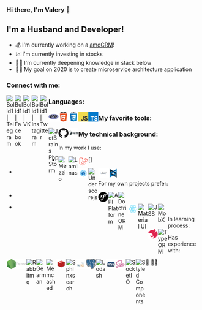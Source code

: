 ### Hi there, I'm Valery 👋

## I'm a Husband and Developer!

- 💰 I'm currently working on a [amoCRM][amoCRM-site]!
- 📈 I'm currently investing in stocks
- 👨‍🎓 I'm currently deepening knowledge in stack below
- 🏃‍♂️ My goal on 2020 is to create microservice architecture application

### Connect with me:

[<img align="left" alt="Bolid1 | Telegram" width="22px" src="https://cdn.jsdelivr.net/npm/simple-icons@v3/icons/telegram.svg" />][social-telegram]
[<img align="left" alt="Bolid1 | Facebook" width="22px" src="https://cdn.jsdelivr.net/npm/simple-icons@v3/icons/facebook.svg" />][social-facebook]
[<img align="left" alt="Bolid1 | VK" width="22px" src="https://cdn.jsdelivr.net/npm/simple-icons@v3/icons/vk.svg" />][social-vk]
[<img align="left" alt="Bolid1 | Instagram" width="22px" src="https://cdn.jsdelivr.net/npm/simple-icons@v3/icons/instagram.svg" />][social-instagram]
[<img align="left" alt="Bolid1 | Twitter" width="22px" src="https://cdn.jsdelivr.net/npm/simple-icons@v3/icons/twitter.svg" />][social-twitter]

### Languages:

[<img align="left" alt="PHP" width="26px" src="https://raw.githubusercontent.com/github/explore/ccc16358ac4530c6a69b1b80c7223cd2744dea83/topics/php/php.png" />][lang-php]
[<img align="left" alt="HTML5" width="26px" src="https://raw.githubusercontent.com/github/explore/80688e429a7d4ef2fca1e82350fe8e3517d3494d/topics/html/html.png" />][lang-html]
[<img align="left" alt="CSS3" width="26px" src="https://raw.githubusercontent.com/github/explore/80688e429a7d4ef2fca1e82350fe8e3517d3494d/topics/css/css.png" />][lang-css]
[<img align="left" alt="JavaScript" width="26px" src="https://raw.githubusercontent.com/github/explore/80688e429a7d4ef2fca1e82350fe8e3517d3494d/topics/javascript/javascript.png" />][lang-javascript]
[<img align="left" alt="TypeScript" width="26px" src="https://raw.githubusercontent.com/github/explore/80688e429a7d4ef2fca1e82350fe8e3517d3494d/topics/typescript/typescript.png" />][lang-typescript]

### My favorite tools:

[<img align="left" alt="JetBrains PhpStorm" width="26px" src="https://banner2.cleanpng.com/20180619/oju/kisspng-phpstorm-jetbrains-webstorm-php-5b28f2c008a9c0.9825465415294102400355.jpg"/>][tool-phpstorm]
[<img align="left" alt="GitHub" width="26px" src="https://raw.githubusercontent.com/github/explore/78df643247d429f6cc873026c0622819ad797942/topics/github/github.png" />][tool-github]
[<img align="left" alt="Bash" width="26px" src="https://raw.githubusercontent.com/github/explore/80688e429a7d4ef2fca1e82350fe8e3517d3494d/topics/bash/bash.png" />][tool-bash]

### My technical background:

In my work I use:

- [<img align="left" alt="Mezzio" width="26px" src="https://avatars2.githubusercontent.com/u/58085692?s=200&v=4" />][framework-mezzio]
  [<img align="left" alt="Laminas" width="26px" src="https://avatars2.githubusercontent.com/u/47865178?s=200&v=4" />][framework-laminas]
  \[[<img align="left" alt="Eloquent ORM" width="26px" src="https://raw.githubusercontent.com/github/explore/56a826d05cf762b2b50ecbe7d492a839b04f3fbf/topics/laravel/laravel.png" />][library-eloquentorm]\]

- [<img align="left" alt="Webpack" width="26px" src="https://raw.githubusercontent.com/github/explore/80688e429a7d4ef2fca1e82350fe8e3517d3494d/topics/webpack/webpack.png" />][library-webpack]
  [<img align="left" alt="Underscorejs" width="26px" src="https://raw.githubusercontent.com/jashkenas/underscore/master/docs/images/underscore.png" />][library-underscore]
  [<img align="left" alt="Jquery" width="26px" src="https://raw.githubusercontent.com/github/explore/80688e429a7d4ef2fca1e82350fe8e3517d3494d/topics/jquery/jquery.png" />][library-jquery]
  [<img align="left" alt="Backbonejs" width="26px" src="https://raw.githubusercontent.com/github/explore/80688e429a7d4ef2fca1e82350fe8e3517d3494d/topics/backbonejs/backbonejs.png" />][library-backbonejs]

For my own projects prefer:

- [<img align="left" alt="Symfony" width="26px" src="https://raw.githubusercontent.com/github/explore/80688e429a7d4ef2fca1e82350fe8e3517d3494d/topics/symfony/symfony.png" />][framework-symfony]
  [<img align="left" alt="API Platform" width="26px" src="https://raw.githubusercontent.com/api-platform/website/master/static/favicon-32x32.png" />][framework-api-platform]
  [<img align="left" alt="Doctrine ORM" width="26px" src="https://avatars0.githubusercontent.com/u/209254?s=200&v=4" />][library-doctrine-orm]

- [<img align="left" alt="Reactjs" width="26px" src="https://raw.githubusercontent.com/github/explore/80688e429a7d4ef2fca1e82350fe8e3517d3494d/topics/react/react.png" />][library-reactjs]
  [<img align="left" alt="Material UI" width="26px" src="https://avatars2.githubusercontent.com/u/33663932?s=200&v=4" />][material-ui]
  [<img align="left" alt="JSS" width="26px" src="https://avatars3.githubusercontent.com/u/9503099?s=200&v=4" />][jss]
  [<img align="left" alt="MobX" width="26px" src="https://avatars1.githubusercontent.com/u/17475736?s=200&v=4" />][mobx-js]

In learning process:
[<img align="left" alt="NestJS" width="26px" src="https://raw.githubusercontent.com/github/explore/37c71fdca4e12086faf8c7009793d2eb588c914e/topics/nestjs/nestjs.png" />][framework-nestjs]
[<img align="left" alt="TypeORM" width="26px" src="https://avatars0.githubusercontent.com/u/20165699?s=200&v=4"/>][library-type-orm]

Has experience with:

[<img align="left" alt="NodeJS" width="26px" src="https://raw.githubusercontent.com/github/explore/80688e429a7d4ef2fca1e82350fe8e3517d3494d/topics/nodejs/nodejs.png" />][framework-nodejs]
[<img align="left" alt="ExpressJS" width="26px" src="https://raw.githubusercontent.com/github/explore/80688e429a7d4ef2fca1e82350fe8e3517d3494d/topics/express/express.png" />][framework-express]
[<img align="left" alt="Rabbitmq" width="26px" src="https://avatars0.githubusercontent.com/u/96669?s=200&v=4" />][library-rabbitmq]
[<img align="left" alt="Gearman" width="26px" src="https://raw.githubusercontent.com/gearman/gearman.org/master/img/favicon.png" />][library-gearman]
[<img align="left" alt="Memcached" width="26px" src="https://avatars2.githubusercontent.com/u/41836?s=200&v=4" />][library-memcached]
[<img align="left" alt="Redis" width="26px" src="https://raw.githubusercontent.com/github/explore/80688e429a7d4ef2fca1e82350fe8e3517d3494d/topics/redis/redis.png" />][library-redis]
[<img align="left" alt="Sphinxsearch" width="26px" src="https://avatars2.githubusercontent.com/u/2364388?s=200&v=4" />][library-sphinxsearch]
[<img align="left" alt="Mysql" width="26px" src="https://raw.githubusercontent.com/github/explore/80688e429a7d4ef2fca1e82350fe8e3517d3494d/topics/mysql/mysql.png" />][library-mysql]
[<img align="left" alt="Postgresql" width="26px" src="https://raw.githubusercontent.com/github/explore/80688e429a7d4ef2fca1e82350fe8e3517d3494d/topics/postgresql/postgresql.png" />][library-postgresql]
[<img align="left" alt="Lodash" width="26px" src="https://avatars2.githubusercontent.com/u/2565403?s=200&v=4" />][library-lodash]
[<img align="left" alt="Less" width="26px" src="https://raw.githubusercontent.com/github/explore/80688e429a7d4ef2fca1e82350fe8e3517d3494d/topics/less/less.png" />][library-less]
[<img align="left" alt="Sass" width="26px" src="https://raw.githubusercontent.com/github/explore/80688e429a7d4ef2fca1e82350fe8e3517d3494d/topics/sass/sass.png" />][library-sass]
[<img align="left" alt="SocketIO" width="26px" src="https://avatars1.githubusercontent.com/u/10566080?s=200&v=4" />][socket.io]
[<img align="left" alt="Styled Components" width="26px" src="https://avatars2.githubusercontent.com/u/20658825?s=200&v=4" />][styled-components]
[<span alt="Beanstalkd">🥜</span>][library-beanstalkd]
[<span alt="Supervisord">🦸‍♂️</span>][library-supervisord]



[amoCRM-site]: https://amoCRM.com
[social-twitter]: https://twitter.com/BolidTheFirst
[social-instagram]: https://www.instagram.com/b0lid1
[social-telegram]: http://t.me/Bolid1
[social-vk]: https://vk.com/bolid1
[social-facebook]: https://www.facebook.com/Bolid1akaGaD
[lang-php]: https://php.net
[lang-javascript]: https://developer.mozilla.org/en-US/docs/Web/JavaScript
[lang-typescript]: https://www.typescriptlang.org/
[lang-html]: https://developer.mozilla.org/en-US/docs/Web/HTML
[lang-css]: https://developer.mozilla.org/en-US/docs/Web/CSS
[framework-mezzio]: https://docs.mezzio.dev
[framework-laminas]: https://docs.laminas.dev/
[framework-symfony]: https://symfony.com/
[framework-api-platform]: https://api-platform.com
[framework-nodejs]: https://nodejs.org/
[framework-express]: https://expressjs.com
[framework-nestjs]: https://docs.nestjs.com/
[tool-phpstorm]: https://www.jetbrains.com/phpstorm
[tool-bash]: http://www.gnu.org/software/bash
[tool-github]: https://github.com
[library-eloquentorm]: https://laravel.com/docs/eloquent
[library-doctrine-orm]: https://www.doctrine-project.org
[library-gearman]: http://gearman.org
[library-rabbitmq]: https://www.rabbitmq.com
[library-beanstalkd]: https://beanstalkd.github.io
[library-sphinxsearch]: http://sphinxsearch.com
[library-memcached]: https://memcached.org
[library-redis]: https://redis.io
[library-mysql]: https://www.mysql.com
[library-postgresql]: https://www.postgresql.org
[library-reactjs]: http://reactjs.org
[library-webpack]: https://webpack.js.org
[library-backbonejs]: https://backbonejs.org
[library-jquery]: https://jquery.com
[library-underscore]: https://underscorejs.org
[library-lodash]: https://lodash.com
[library-less]: http://lesscss.org
[library-sass]: https://sass-scss.ru
[library-supervisord]: http://supervisord.org
[styled-components]: https://styled-components.com
[library-type-orm]: https://github.com/typeorm/typeorm
[material-ui]: https://material-ui.com
[jss]: https://cssinjs.org/
[mobx-js]: https://mobx.js.org
[socket.io]: https://socket.io
